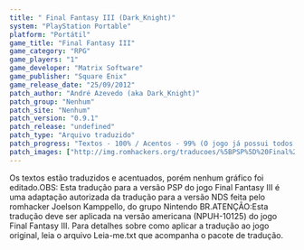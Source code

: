 ```yaml
---
title: " Final Fantasy III (Dark_Knight)"
system: "PlayStation Portable"
platform: "Portátil"
game_title: "Final Fantasy III"
game_category: "RPG"
game_players: "1"
game_developer: "Matrix Software"
game_publisher: "Square Enix"
game_release_date: "25/09/2012"
patch_author: "André Azevedo (aka Dark_Knight)"
patch_group: "Nenhum"
patch_site: "Nenhum"
patch_version: "0.9.1"
patch_release: "undefined"
patch_type: "Arquivo traduzido"
patch_progress: "Textos - 100% / Acentos - 99% (O jogo já possui todos os acentos, exceto o "Ô") / Gráficos - 0% / Revisão - 4%"
patch_images: ["http://img.romhackers.org/traducoes/%5BPSP%5D%20Final%20Fantasy%20III%20-%20Dark_Knight%20-%201.jpg","http://img.romhackers.org/traducoes/%5BPSP%5D%20Final%20Fantasy%20III%20-%20Dark_Knight%20-%202.jpg","http://img.romhackers.org/traducoes/%5BPSP%5D%20Final%20Fantasy%20III%20-%20Dark_Knight%20-%203.jpg"]
---
```

Os textos estão traduzidos e acentuados, porém nenhum gráfico foi editado.OBS: Esta tradução para a versão PSP do jogo Final Fantasy III é uma adaptação autorizada da tradução para a versão NDS feita pelo romhacker Joelson Kamppello, do grupo Nintendo BR.ATENÇÃO:Esta tradução deve ser aplicada na versão americana (NPUH-10125) do jogo Final Fantasy III. Para detalhes sobre como aplicar a tradução ao jogo original, leia o arquivo Leia-me.txt que acompanha o pacote de tradução.